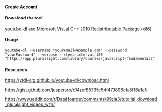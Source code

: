 #### Create Account

#### Download the tool

[youtube-dl](https://ytdl-org.github.io/youtube-dl/download.html) and [Microsoft Visual C++ 2010 Redistributable Package (x86) ](https://www.microsoft.com/en-US/download/details.aspx?id=5555)

#### Usage

``youtube-dl --username "youremail@example.com" --password "yourPassword" --verbose --sleep-interval 120 "https://app.pluralsight.com/library/courses/javascript-fundamentals"``

#### Resources

https://ytdl-org.github.io/youtube-dl/download.html

https://gist.github.com/jesperorb/c14aef85735c54f479896cfa6f16a1e5

https://www.reddit.com/r/DataHoarder/comments/99zia3/tutorial_download_pluralsight_videos_with/
